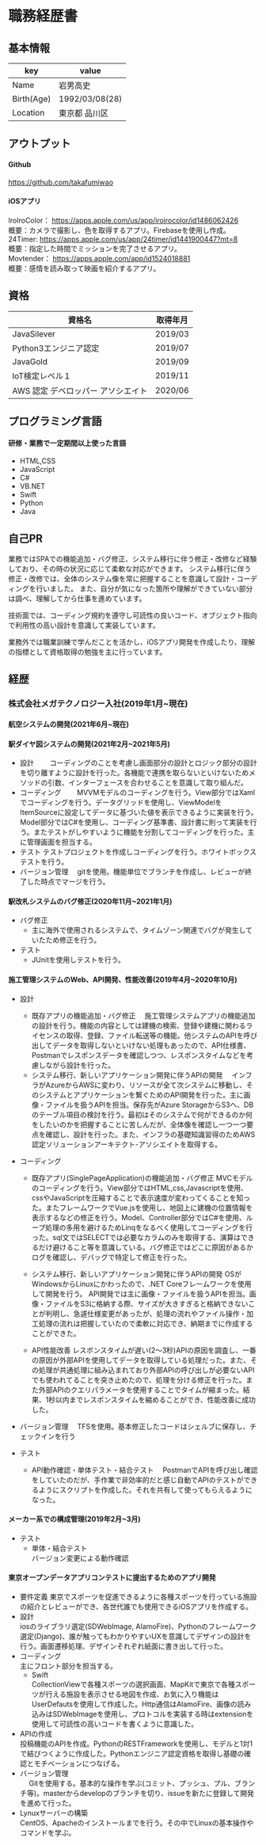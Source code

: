 # 職務経歴書

## 基本情報
|key |value |
|----|------|
|Name|岩男高史|
|Birth(Age)|1992/03/08(28)|
|Location|東京都 品川区|

## アウトプット
#### Github
https://github.com/takafumiwao

#### iOSアプリ
IroIroColor： https://apps.apple.com/us/app/iroirocolor/id1486062426<br>
概要：カメラで撮影し、色を取得するアプリ。Firebaseを使用し作成。
<br>
24Timer: https://apps.apple.com/us/app/24timer/id1441900447?mt=8<br>
概要：指定した時間でミッションを完了させるアプリ。
<br>
Movtender： https://apps.apple.com/app/id1524018881<br>
概要：感情を読み取って映画を紹介するアプリ。
<br>

## 資格
|資格名 |取得年月 |
|------|--------|
|JavaSilever|2019/03|
|Python3エンジニア認定|2019/07|
|JavaGold|2019/09|
|IoT検定レベル１|2019/11|
|AWS 認定 デベロッパー アソシエイト|2020/06|

## プログラミング言語
#### 研修・業務で一定期間以上使った言語
- HTML,CSS
- JavaScript
- C#
- VB.NET
- Swift
- Python
- Java

## 自己PR
業務ではSPAでの機能追加・バグ修正、システム移行に伴う修正・改修など経験しており、その時の状況に応じて柔軟な対応ができます。
システム移行に伴う修正・改修では、全体のシステム像を常に把握することを意識して設計・コーディングを行いました。
また、自分が気になった箇所や理解ができていない部分は調べ、理解してから仕事を進めています。

技術面では、コーディング規約を遵守し可読性の良いコード、オブジェクト指向で利用性の高い設計を意識して実装しています。

業務外では職業訓練で学んだことを活かし、iOSアプリ開発を作成したり、理解の指標として資格取得の勉強を主に行っています。

## 経歴

### 株式会社メガテクノロジー入社(2019年1月~現在)

#### 航空システムの開発(2021年6月~現在)

#### 駅ダイヤ図システムの開発(2021年2月~2021年5月)
- 設計
　　コーディングのことを考慮し画面部分の設計とロジック部分の設計を切り離すように設計を行った。各機能で連携を取らないといけないためメソッドの引数、インターフェースを合わせることを意識して取り組んだ。
- コーディング
　　MVVMモデルのコーディングを行う。View部分ではXamlでコーディングを行う。データグリッドを使用し、ViewModelをItemSourceに設定してデータに基づいた値を表示できるように実装を行う。Model部分ではC#を使用し、コーディング基準書、設計書に則って実装を行う。またテストがしやすいように機能を分割してコーディングを行った。主に管理画面を担当する。
- テスト
 テストプロジェクトを作成しコーディングを行う。ホワイトボックステストを行う。
- バージョン管理
　gitを使用。機能単位でブランチを作成し、レビューが終了した時点でマージを行う。
　　

#### 駅改札システムのバグ修正(2020年11月~2021年1月)
- バグ修正
  - 主に海外で使用されるシステムで、タイムゾーン関連でバグが発生していたため修正を行う。
- テスト
  - JUnitを使用しテストを行う。

#### 施工管理システムのWeb、API開発、性能改善(2019年4月~2020年10月)
- 設計
  - 既存アプリの機能追加・バグ修正
　施工管理システムアプリの機能追加の設計を行う。機能の内容としては建機の検索、登録や建機に関わるライセンスの取得、登録、ファイル転送等の機能。他システムのAPIを呼び出してデータを取得しないといけない処理もあったので、API仕様書、Postmanでレスポンスデータを確認しつつ、レスポンスタイムなどを考慮しながら設計を行った。
  - システム移行、新しいアプリケーション開発に伴うAPIの開発
　インフラがAzureからAWSに変わり、リソースが全て次システムに移動し、そのシステムとアプリケーションを繋ぐためのAPI開発を行った。主に画像・ファイルを扱うAPIを担当。保存先がAzure StorageからS3へ、DBのテーブル項目の検討を行う。最初はそのシステムで何ができるのか何をしたいのかを把握することに苦しんだが、全体像を確認し一つ一つ要点を確認し、設計を行った。また、インフラの基礎知識習得のためAWS認定ソリューションアーキテクト-アソシエイトを取得する。

- コーディング
  - 既存アプリ(SinglePageApplication)の機能追加・バグ修正
    MVCモデルのコーディングを行う。View部分ではHTML,css,Javascriptを使用、cssやJavaScriptを圧縮することで表示速度が変わってくることを知った。またフレームワークでVue.jsを使用し、地図上に建機の位置情報を表示するなどの修正を行う。Model、Controller部分ではC#を使用、ループ処理の多用を避けるためLinqをなるべく使用してコーディングを行った。sql文ではSELECTでは必要なカラムのみを取得する、演算はできるだけ避けること等を意識している。バグ修正ではどこに原因があるかログを確認し、デバッグで特定して修正を行った。

  - システム移行、新しいアプリケーション開発に伴うAPIの開発
   OSがWindowsからLinuxにかわったので、.NET Coreフレームワークを使用して開発を行う。
  API開発では主に画像・ファイルを扱うAPIを担当。画像・ファイルをS3に格納する際、サイズが大きすぎると格納できないことが判明し、急遽仕様変更があったが、処理の流れやファイル操作・加工処理の流れは把握していたので柔軟に対応でき、納期までに作成することができた。

  - API性能改善
  レスポンスタイムが遅い(2〜3秒)APIの原因を調査し、一番の原因が外部APIを使用してデータを取得している処理だった。また、その処理が共通処理に組み込まれており外部APIの呼び出しが必要ないAPIでも使われてることを突き止めたので、処理を分ける修正を行った。また外部APIのクエリパラメータを使用することでタイムが縮まった。結果、1秒以内までレスポンスタイムを縮めることができ、性能改善に成功した。

- バージョン管理
　TFSを使用。基本修正したコードはシェルブに保存し、チェックインを行う

- テスト
  - API動作確認・単体テスト・結合テスト
　PostmanでAPIを呼び出し確認をしていたのだが、手作業で非効率的だと感じ自動でAPIのテストができるようにスクリプトを作成した。それを共有して使ってもらえるようになった。
  
#### メーカー系での構成管理(2019年2月~3月)
- テスト
  - 単体・結合テスト<br>
    バージョン変更による動作確認

#### 東京オープンデータアプリコンテストに提出するためのアプリ開発
- 要件定義
  東京でスポーツを促進できるように各種スポーツを行っている施設の紹介とレビューができ、各世代誰でも使用できるiOSアプリを作成する。
- 設計<br>
  iosのライブラリ選定(SDWebImage, AlamoFire)、Pythonのフレームワーク選定(Django)、誰が触ってもわかりやすいUXを意識してデザインの設計を行う。画面遷移処理、デザインそれぞれ紙面に書き出して行った。
- コーディング<br>
  主にフロント部分を担当する。
  - Swift<br>
   CollectionViewで各種スポーツの選択画面、MapKitで東京で各種スポーツが行える施設を表示させる地図を作成、お気に入り機能はUserDefautsを使用して作成した。Http通信はAlamoFire、画像の読み込みはSDWebImageを使用し、プロトコルを実装する時はextensionを使用して可読性の高いコードを書くように意識した。
- APIの作成<br>
     投稿機能のAPIを作成。PythonのRESTFrameworkを使用し、モデルと1対1で結びつくように作成した。Pythonエンジニア認定資格を取得し基礎の確認とモチベーションにつなげる。
- バージョン管理<br>
　 Gitを使用する。基本的な操作を学ぶ(コミット、プッシュ、プル、ブランチ等)。masterからdevelopのブランチを切り、issueを新たに登録して開発を進めて行った。
- Lynuxサーバーの構築<br>
   CentOS、Apacheのインストールまでを行う。その中でLinuxの基本操作やコマンドを学ぶ。

